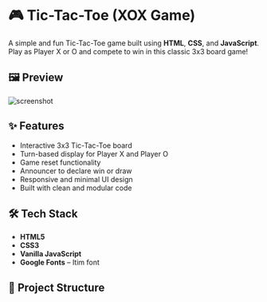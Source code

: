 # 🎮 Tic-Tac-Toe (XOX Game)

A simple and fun Tic-Tac-Toe game built using **HTML**, **CSS**, and **JavaScript**. Play as Player X or O and compete to win in this classic 3x3 board game!

## 🖼️ Preview

![screenshot](./screenshot.png) <!-- Replace with actual screenshot if available -->

## ✨ Features

- Interactive 3x3 Tic-Tac-Toe board
- Turn-based display for Player X and Player O
- Game reset functionality
- Announcer to declare win or draw
- Responsive and minimal UI design
- Built with clean and modular code

## 🛠️ Tech Stack

- **HTML5**
- **CSS3**
- **Vanilla JavaScript**
- **Google Fonts** – Itim font

## 📂 Project Structure

